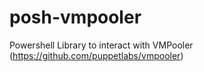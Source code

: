 # posh-vmpooler

Powershell Library to interact with VMPooler (https://github.com/puppetlabs/vmpooler)
